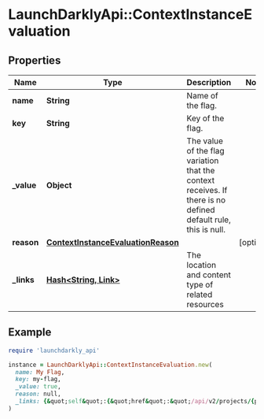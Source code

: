 # LaunchDarklyApi::ContextInstanceEvaluation

## Properties

| Name | Type | Description | Notes |
| ---- | ---- | ----------- | ----- |
| **name** | **String** | Name of the flag. |  |
| **key** | **String** | Key of the flag. |  |
| **_value** | **Object** | The value of the flag variation that the context receives. If there is no defined default rule, this is null. |  |
| **reason** | [**ContextInstanceEvaluationReason**](ContextInstanceEvaluationReason.md) |  | [optional] |
| **_links** | [**Hash&lt;String, Link&gt;**](Link.md) | The location and content type of related resources |  |

## Example

```ruby
require 'launchdarkly_api'

instance = LaunchDarklyApi::ContextInstanceEvaluation.new(
  name: My Flag,
  key: my-flag,
  _value: true,
  reason: null,
  _links: {&quot;self&quot;:{&quot;href&quot;:&quot;/api/v2/projects/{projectKey}/environments/{environmentKey}/flags/evaluate&quot;,&quot;type&quot;:&quot;application/json&quot;},&quot;site&quot;:{&quot;href&quot;:&quot;/my-project/my-environment/features/sort.order/targeting&quot;,&quot;type&quot;:&quot;text/html&quot;}}
)
```

